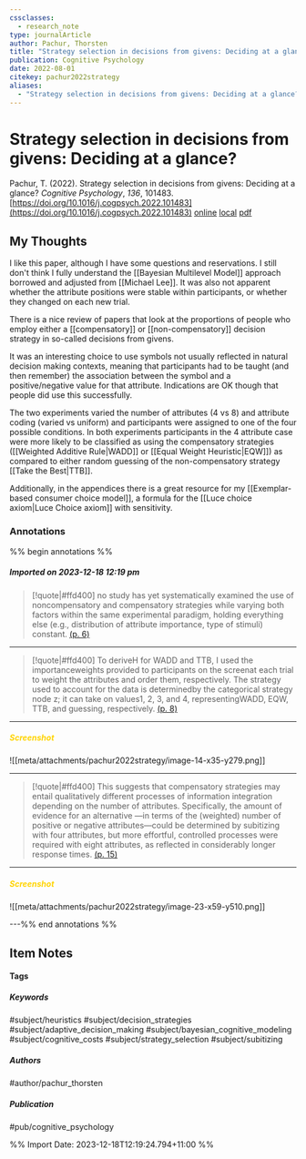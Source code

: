 ```yaml
---
cssclasses:
  - research_note
type: journalArticle
author: Pachur, Thorsten
title: "Strategy selection in decisions from givens: Deciding at a glance?"
publication: Cognitive Psychology
date: 2022-08-01
citekey: pachur2022strategy
aliases:
  - "Strategy selection in decisions from givens: Deciding at a glance?"
---
```


# Strategy selection in decisions from givens: Deciding at a glance?

Pachur, T. (2022). Strategy selection in decisions from givens: Deciding at a glance? _Cognitive Psychology_, _136_, 101483. [https://doi.org/10.1016/j.cogpsych.2022.101483](https://doi.org/10.1016/j.cogpsych.2022.101483)
[online](http://zotero.org/users/local/kZl3QdXV/items/2EUG8NVE) [local](zotero://select/library/items/2EUG8NVE) [pdf](file:///home/gjc216/Zotero/storage/4ZTARCCB/Pachur%20-%202022%20-%20Strategy%20selection%20in%20decisions%20from%20givens%20Decid.pdf)
 
## My Thoughts

I like this paper, although I have some questions and reservations. I still don't think I fully understand the [[Bayesian Multilevel Model]] approach borrowed and adjusted from [[Michael Lee]]. It was also not apparent whether the attribute positions were stable within participants, or whether they changed on each new trial.

There is a nice review of papers that look at the proportions of people who employ either a [[compensatory]] or [[non-compensatory]] decision strategy in so-called decisions from givens.

It was an interesting choice to use symbols not usually reflected in natural decision making contexts, meaning that participants had to be taught (and then remember) the association between the symbol and a positive/negative value for that attribute. Indications are OK though that people did use this successfully.

The two experiments varied the number of attributes (4 vs 8) and attribute coding (varied vs uniform) and participants were assigned to one of the four possible conditions. In both experiments participants in the 4 attribute case were more likely to be classified as using the compensatory strategies ([[Weighted Additive Rule|WADD]] or [[Equal Weight Heuristic|EQW]]) as compared to either random guessing of the non-compensatory strategy [[Take the Best|TTB]].

Additionally, in the appendices there is a great resource for my [[Exemplar-based consumer choice model]], a formula for the [[Luce choice axiom|Luce Choice axiom]] with sensitivity.
 
### Annotations

%% begin annotations %%
##### Imported on 2023-12-18 12:19 pm
>[!quote|#ffd400]
>no study has yet systematically examined the use of noncompensatory and compensatory strategies while varying both factors within the same experimental paradigm, holding everything else (e.g., distribution of attribute importance, type of stimuli) constant. [(p. 6)](zotero://open-pdf/library/items/4ZTARCCB?page=6&annotation=D445HRFM)

---
>[!quote|#ffd400]
>To deriveH for WADD and TTB, I used the importanceweights provided to participants on the screenat each trial to weight the attributes and order them, respectively. The strategy used to account for the data is determinedby the categorical strategy node z; it can take on values1, 2, 3, and 4, representingWADD, EQW, TTB, and guessing, respectively. [(p. 8)](zotero://open-pdf/library/items/4ZTARCCB?page=8&annotation=IFW94ED3)

---
##### <span style="color: #ffd400">Screenshot</span>
![[meta/attachments/pachur2022strategy/image-14-x35-y279.png]]

---
>[!quote|#ffd400]
>This suggests that compensatory strategies may entail qualitatively different processes of information integration depending on the number of attributes. Specifically, the amount of evidence for an alternative —in terms of the (weighted) number of positive or negative attributes—could be determined by subitizing with four attributes, but more effortful, controlled processes were required with eight attributes, as reflected in considerably longer response times. [(p. 15)](zotero://open-pdf/library/items/4ZTARCCB?page=15&annotation=6DAG9YZS)

---
##### <span style="color: #ffd400">Screenshot</span>
![[meta/attachments/pachur2022strategy/image-23-x59-y510.png]]

---%% end annotations %%

## Item Notes

#### Tags

##### Keywords

#subject/heuristics #subject/decision_strategies #subject/adaptive_decision_making #subject/bayesian_cognitive_modeling #subject/cognitive_costs #subject/strategy_selection #subject/subitizing 

##### Authors

#author/pachur_thorsten

##### Publication

#pub/cognitive_psychology


%% Import Date: 2023-12-18T12:19:24.794+11:00 %%
